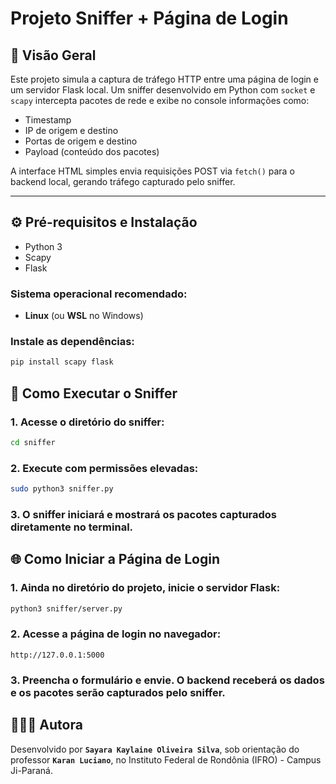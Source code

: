 # Projeto Sniffer + Página de Login

## 📌 Visão Geral

Este projeto simula a captura de tráfego HTTP entre uma página de login e um servidor Flask local. Um sniffer desenvolvido em Python com `socket` e `scapy` intercepta pacotes de rede e exibe no console informações como:

- Timestamp
- IP de origem e destino
- Portas de origem e destino
- Payload (conteúdo dos pacotes)

A interface HTML simples envia requisições POST via `fetch()` para o backend local, gerando tráfego capturado pelo sniffer.
  
---

## ⚙️ Pré-requisitos e Instalação

- Python 3
- Scapy
- Flask
  
### Sistema operacional recomendado:
- **Linux** (ou **WSL** no Windows)

### Instale as dependências:
```bash
pip install scapy flask
```

## 🚀 Como Executar o Sniffer

### 1. Acesse o diretório do sniffer:

```bash
cd sniffer
```

### 2. Execute com permissões elevadas:

```bash
sudo python3 sniffer.py
```

### 3. O sniffer iniciará e mostrará os pacotes capturados diretamente no terminal.

## 🌐 Como Iniciar a Página de Login

### 1. Ainda no diretório do projeto, inicie o servidor Flask:

```bash
python3 sniffer/server.py
```

### 2. Acesse a página de login no navegador:

`http://127.0.0.1:5000`

### 3. Preencha o formulário e envie. O backend receberá os dados e os pacotes serão capturados pelo sniffer.

## 👩🏻‍💻 Autora
Desenvolvido por **`Sayara Kaylaine Oliveira Silva`**, sob orientação do professor **`Karan Luciano`**, no Instituto Federal de Rondônia (IFRO) - Campus Ji-Paraná.

